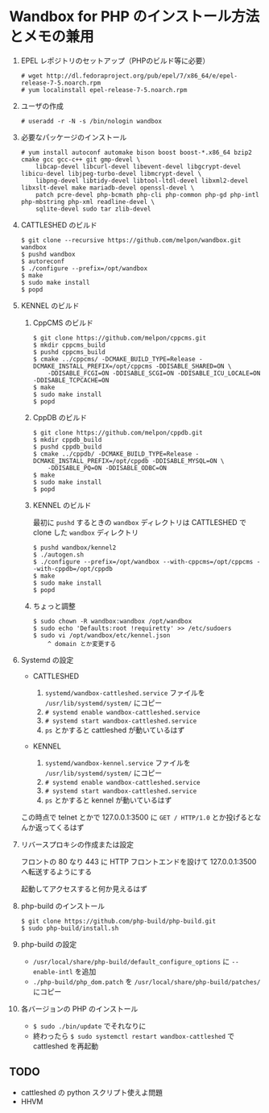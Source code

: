 Wandbox for PHP のインストール方法とメモの兼用
==============================================

1. EPEL レポジトリのセットアップ（PHPのビルド等に必要）

    ```
    # wget http://dl.fedoraproject.org/pub/epel/7/x86_64/e/epel-release-7-5.noarch.rpm
    # yum localinstall epel-release-7-5.noarch.rpm
    ```

1. ユーザの作成

    ```
    # useradd -r -N -s /bin/nologin wandbox
    ```

1. 必要なパッケージのインストール

    ```
    # yum install autoconf automake bison boost boost-*.x86_64 bzip2 cmake gcc gcc-c++ git gmp-devel \
        libcap-devel libcurl-devel libevent-devel libgcrypt-devel libicu-devel libjpeg-turbo-devel libmcrypt-devel \
        libpng-devel libtidy-devel libtool-ltdl-devel libxml2-devel libxslt-devel make mariadb-devel openssl-devel \
        patch pcre-devel php-bcmath php-cli php-common php-gd php-intl php-mbstring php-xml readline-devel \
        sqlite-devel sudo tar zlib-devel
    ```

1. CATTLESHED のビルド

    ```
    $ git clone --recursive https://github.com/melpon/wandbox.git wandbox
    $ pushd wandbox
    $ autoreconf
    $ ./configure --prefix=/opt/wandbox
    $ make
    $ sudo make install
    $ popd
    ```

1. KENNEL のビルド

    1. CppCMS のビルド

        ```
        $ git clone https://github.com/melpon/cppcms.git
        $ mkdir cppcms_build
        $ pushd cppcms_build
        $ cmake ../cppcms/ -DCMAKE_BUILD_TYPE=Release -DCMAKE_INSTALL_PREFIX=/opt/cppcms -DDISABLE_SHARED=ON \
            -DDISABLE_FCGI=ON -DDISABLE_SCGI=ON -DDISABLE_ICU_LOCALE=ON -DDISABLE_TCPCACHE=ON
        $ make
        $ sudo make install
        $ popd
        ```

    2. CppDB のビルド

        ```
        $ git clone https://github.com/melpon/cppdb.git
        $ mkdir cppdb_build
        $ pushd cppdb_build
        $ cmake ../cppdb/ -DCMAKE_BUILD_TYPE=Release -DCMAKE_INSTALL_PREFIX=/opt/cppdb -DDISABLE_MYSQL=ON \
            -DDISABLE_PQ=ON -DDISABLE_ODBC=ON
        $ make
        $ sudo make install
        $ popd
        ```

    3. KENNEL のビルド

        最初に `pushd` するときの `wandbox` ディレクトリは CATTLESHED で clone した `wandbox` ディレクトリ

        ```
        $ pushd wandbox/kennel2
        $ ./autogen.sh
        $ ./configure --prefix=/opt/wandbox --with-cppcms=/opt/cppcms --with-cppdb=/opt/cppdb
        $ make
        $ sudo make install
        $ popd
        ```

    4. ちょっと調整

        ```
        $ sudo chown -R wandbox:wandbox /opt/wandbox
        $ sudo echo 'Defaults:root !requiretty' >> /etc/sudoers
        $ sudo vi /opt/wandbox/etc/kennel.json
            ^ domain とか変更する
        ```

1. Systemd の設定
    
    * CATTLESHED

        1. `systemd/wandbox-cattleshed.service` ファイルを `/usr/lib/systemd/system/` にコピー
        2. `# systemd enable wandbox-cattleshed.service`
        3. `# systemd start wandbox-cattleshed.service`
        4. `ps` とかすると cattleshed が動いているはず

    * KENNEL
        
        1. `systemd/wandbox-kennel.service` ファイルを `/usr/lib/systemd/system/` にコピー
        2. `# systemd enable wandbox-cattleshed.service`
        3. `# systemd start wandbox-cattleshed.service`
        4. `ps` とかすると kennel が動いているはず

    この時点で telnet とかで 127.0.0.1:3500 に `GET / HTTP/1.0` とか投げるとなんか返ってくるはず

1. リバースプロキシの作成または設定

    フロントの 80 なり 443 に HTTP フロントエンドを設けて 127.0.0.1:3500 へ転送するようにする

    起動してアクセスすると何か見えるはず

1. php-build のインストール

    ```
    $ git clone https://github.com/php-build/php-build.git
    $ sudo php-build/install.sh
    ```

1. php-build の設定

    * `/usr/local/share/php-build/default_configure_options` に `--enable-intl` を追加
    * `./php-build/php_dom.patch` を `/usr/local/share/php-build/patches/` にコピー

1. 各バージョンの PHP のインストール

    * `$ sudo ./bin/update` でそれなりに
    * 終わったら `$ sudo systemctl restart wandbox-cattleshed` で cattleshed を再起動

TODO
----

* cattleshed の python スクリプト使えよ問題
* HHVM
